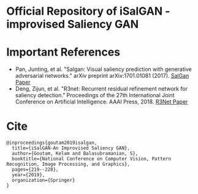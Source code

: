 # Official Repository of iSalGAN - improvised Saliency GAN



# Important References

  * Pan, Junting, et al. "Salgan: Visual saliency prediction with generative adversarial networks." arXiv preprint arXiv:1701.01081 (2017).
  [SalGan Paper](https://arxiv.org/pdf/1701.01081.pdf)
  * Deng, Zijun, et al. "R3net: Recurrent residual refinement network for saliency detection." Proceedings of the 27th International Joint Conference on Artificial Intelligence. AAAI Press, 2018.
  [R3Net Paper](https://www.ijcai.org/Proceedings/2018/0095.pdf)

# Cite

    @inproceedings{goutam2019isalgan,
      title={iSalGAN-An Improvised Saliency GAN},
      author={Goutam, Kelam and Balasubramanian, S},
      booktitle={National Conference on Computer Vision, Pattern Recognition, Image Processing, and Graphics},
      pages={219--228},
      year={2019},
      organization={Springer}
    }
